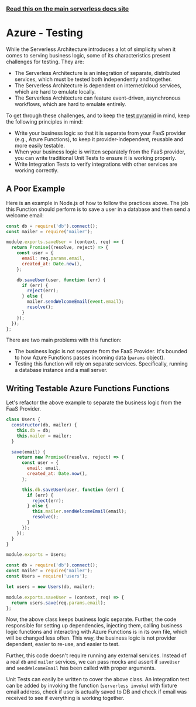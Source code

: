 <!--
title: Serverless Framework - Azure Functions Guide - Testing
menuText: Testing
menuOrder: 9
description: Recommendations and best practices for testing Azure Functions Functions with the Serverless Framework
layout: Doc
-->

<!-- DOCS-SITE-LINK:START automatically generated  -->

### [Read this on the main serverless docs site](https://www.serverless.com/framework/docs/providers/azure/guide/testing)

<!-- DOCS-SITE-LINK:END -->

# Azure - Testing

While the Serverless Architecture introduces a lot of simplicity when it comes to serving business logic, some of its characteristics present challenges for testing. They are:

- The Serverless Architecture is an integration of separate, distributed services, which must be tested both independently and together.
- The Serverless Architecture is dependent on internet/cloud services, which are hard to emulate locally.
- The Serverless Architecture can feature event-driven, asynchronous workflows, which are hard to emulate entirely.

To get through these challenges, and to keep the [test pyramid](http://martinfowler.com/bliki/TestPyramid.html) in mind, keep the following principles in mind:

- Write your business logic so that it is separate from your FaaS provider (e.g., Azure Functions), to keep it provider-independent, reusable and more easily testable.
- When your business logic is written separately from the FaaS provider, you can write traditional Unit Tests to ensure it is working properly.
- Write Integration Tests to verify integrations with other services are working correctly.

## A Poor Example

Here is an example in Node.js of how to follow the practices above. The job this Function should perform is to save a user in a database and then send a welcome email:

```javascript
const db = require('db').connect();
const mailer = require('mailer');

module.exports.saveUser = (context, req) => {
  return Promise((resolve, reject) => {
    const user = {
      email: req.params.email,
      created_at: Date.now(),
    };

    db.saveUser(user, function (err) {
      if (err) {
        reject(err);
      } else {
        mailer.sendWelcomeEmail(event.email);
        resolve();
      }
    });
  });
};
```

There are two main problems with this function:

- The business logic is not separate from the FaaS Provider. It's bounded to how Azure Functions passes incoming data (`params` object).
- Testing this function will rely on separate services. Specifically, running a database instance and a mail server.

## Writing Testable Azure Functions Functions

Let's refactor the above example to separate the business logic from the FaaS
Provider.

```javascript
class Users {
  constructor(db, mailer) {
    this.db = db;
    this.mailer = mailer;
  }

  save(email) {
    return new Promise((resolve, reject) => {
      const user = {
        email: email,
        created_at: Date.now(),
      };

      this.db.saveUser(user, function (err) {
        if (err) {
          reject(err);
        } else {
          this.mailer.sendWelcomeEmail(email);
          resolve();
        }
      });
    });
  }
}

module.exports = Users;
```

```javascript
const db = require('db').connect();
const mailer = require('mailer');
const Users = require('users');

let users = new Users(db, mailer);

module.exports.saveUser = (context, req) => {
  return users.save(req.params.email);
};
```

Now, the above class keeps business logic separate. Further, the code responsible for setting up dependencies, injecting them, calling business logic functions and interacting with Azure Functions is in its own file, which will be changed less often. This way, the business logic is not provider dependent, easier to re-use, and easier to test.

Further, this code doesn't require running any external services. Instead of a real `db` and `mailer` services, we can pass mocks and assert if `saveUser` and `sendWelcomeEmail` has been called with proper arguments.

Unit Tests can easily be written to cover the above class. An integration test can be added by invoking the function (`serverless invoke`) with fixture email address, check if user is actually saved to DB and check if email was received to see if everything is working together.
